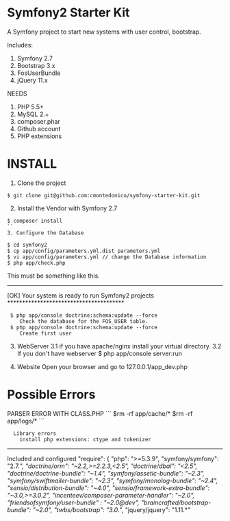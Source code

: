 Symfony2 Starter Kit
======

A Symfony project to start new systems with user control, bootstrap.


Includes:
1. Symfony 2.7
2. Bootstrap 3.x
3. FosUserBundle
4. jQuery 11.x


NEEDS
1. PHP 5.5+ 
2. MySQL 2.+
3. composer.phar
4. Github account
5. PHP extensions



<h1>INSTALL</h1>

1. Clone the project
```
$ git clone git@github.com:cmontedonico/symfony-starter-kit.git
```
2. Install the Vendor with Symfony 2.7
```
$ composer install  
``
3. Configure the Database
````
    $ cd symfony2
    $ cp app/config/parameters.yml.dist parameters.yml
    $ vi app/config/parameters.yml // change the Database information
    $ php app/check.php


 This must be something like this.
  *****************************************
  [OK]
  Your system is ready to run Symfony2 projects
    ***************************************
```
 $ php app/console doctrine:schema:update --force
    Check the database for the FOS_USER table.
 $ php app/console doctrine:schema:update --force
    Create first user
```
    


3. WebServer
        3.1 if you have apache/nginx install your virtual directory.
        3.2 If you don't have webserver
            $ php app/console server:run

4. Website
        Open your browser and go to 127.0.0.1/app_dev.php


<h1>Possible Errors</h1>
      PARSER ERROR WITH CLASS.PHP
      ```
        $rm -rf app/cache/*
        $rm -rf app/logs/*
      ```

      Library errors
        install php extensions: ctype and tokenizer


************************************
Included and configured
    "require": {
            "php": ">=5.3.9",
            "symfony/symfony": "2.7.*",
            "doctrine/orm": "~2.2,>=2.2.3,<2.5",
            "doctrine/dbal": "<2.5",
            "doctrine/doctrine-bundle": "~1.4",
            "symfony/assetic-bundle": "~2.3",
            "symfony/swiftmailer-bundle": "~2.3",
            "symfony/monolog-bundle": "~2.4",
            "sensio/distribution-bundle": "~4.0",
            "sensio/framework-extra-bundle": "~3.0,>=3.0.2",
            "incenteev/composer-parameter-handler": "~2.0",
            "friendsofsymfony/user-bundle" : "~2.0@dev",
            "braincrafted/bootstrap-bundle": "~2.0",
            "twbs/bootstrap": "3.0.*",
            "jquery/jquery":  "1.11.*"